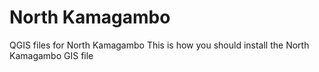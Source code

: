# North Kamagambo
 QGIS files for North Kamagambo
This is how you should install the North Kamagambo GIS file
